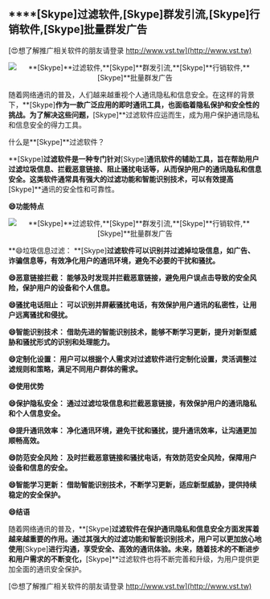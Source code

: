 ## ****[Skype]**过滤软件,**[Skype]**群发引流,**[Skype]**行销软件,**[Skype]**批量群发广告**

[😍想了解推广相关软件的朋友请登录 http://www.vst.tw](http://www.vst.tw)

 <center><img src="https://vst.tw/MP4/tuiguang/png/2.png" alt="**[Skype]**过滤软件,**[Skype]**群发引流,**[Skype]**行销软件,**[Skype]**批量群发广告"></center>

随着网络通讯的普及，人们越来越重视个人通讯隐私和信息安全。在这样的背景下，**[Skype]**作为一款广泛应用的即时通讯工具，也面临着隐私保护和安全性的挑战。为了解决这些问题，**[Skype]**过滤软件应运而生，成为用户保护通讯隐私和信息安全的得力工具。

什么是**[Skype]**过滤软件？

**[Skype]**过滤软件是一种专门针对**[Skype]**通讯软件的辅助工具，旨在帮助用户过滤垃圾信息、拦截恶意链接、阻止骚扰电话等，从而保护用户的通讯隐私和信息安全。这类软件通常具有强大的过滤功能和智能识别技术，可以有效提高**[Skype]**通讯的安全性和可靠性。

**😄功能特点**

 <center><img src="https://vst.tw/MP4/tuiguang/png/6.png" alt="**[Skype]**过滤软件,**[Skype]**群发引流,**[Skype]**行销软件,**[Skype]**批量群发广告"></center>

**😄垃圾信息过滤： **[Skype]**过滤软件可以识别并过滤掉垃圾信息，如广告、诈骗信息等，有效净化用户的通讯环境，避免不必要的干扰和骚扰。**

**😄恶意链接拦截： 能够及时发现并拦截恶意链接，避免用户误点击导致的安全风险，保护用户的设备和个人信息。**

**😄骚扰电话阻止： 可以识别并屏蔽骚扰电话，有效保护用户通讯的私密性，让用户远离骚扰和侵扰。**

**😄智能识别技术： 借助先进的智能识别技术，能够不断学习更新，提升对新型威胁和骚扰形式的识别和处理能力。**

**😄定制化设置： 用户可以根据个人需求对过滤软件进行定制化设置，灵活调整过滤规则和策略，满足不同用户群体的需求。**

**😄使用优势**

**😄保护隐私安全： 通过过滤垃圾信息和拦截恶意链接，有效保护用户的通讯隐私和个人信息安全。**

**😄提升通讯效率： 净化通讯环境，避免干扰和骚扰，提升通讯效率，让沟通更加顺畅高效。**

**😄防范安全风险： 及时拦截恶意链接和骚扰电话，有效防范安全风险，保障用户设备和信息的安全。**

**😄智能学习更新： 借助智能识别技术，不断学习更新，适应新型威胁，提供持续稳定的安全保护。**

**😄结语**

随着网络通讯的普及，**[Skype]**过滤软件在保护通讯隐私和信息安全方面发挥着越来越重要的作用。通过其强大的过滤功能和智能识别技术，用户可以更加放心地使用**[Skype]**进行沟通，享受安全、高效的通讯体验。未来，随着技术的不断进步和用户需求的不断变化，**[Skype]**过滤软件也将不断完善和升级，为用户提供更加全面的通讯安全保护。

[😍想了解推广相关软件的朋友请登录 http://www.vst.tw](http://www.vst.tw)




